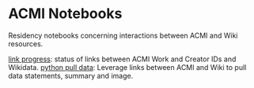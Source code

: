# ACMI Notebooks
Residency notebooks concerning interactions between ACMI and Wiki resources.

[link progress](https://nbviewer.org/github/paulduchesne/acmi-notebooks/blob/main/notebooks/link_progress.ipynb): status of links between ACMI Work and Creator IDs and Wikidata.
[python pull data](https://nbviewer.org/github/paulduchesne/acmi-notebooks/blob/main/notebooks/python_pull_data.ipynb): Leverage links between ACMI and Wiki to pull data statements, summary and image. 
